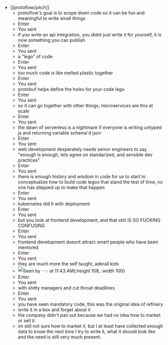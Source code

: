 - [[protoflow/pitch]]
	- protoflow's goal is to scope down code so it can be fun and meaningful to write small things
	- Enter
	- You sent
	- if you write an api integration, you didnt just write it for yourself, it is now something you can publish
	- Enter
	- You sent
	- a "lego" of code
	- Enter
	- You sent
	- too much code is like melted plastic together
	- Enter
	- You sent
	- protobuf helps define the holes for your code lego
	- Enter
	- You sent
	- so it can go together with other things, microservices are this at scale
	- Enter
	- You sent
	- the dawn of serverless is a nightmare if everyone is writing untyped js and returning variable schema'd json
	- Enter
	- You sent
	- web development desperately needs senior engineers to say "enough is enough, lets agree on standarized, and sensible dev practices"
	- Enter
	- You sent
	- there is enough history and wisdom in code for us to start to conceptualize how to build code legos that stand the test of time, no one has stepped up to make that happen
	- Enter
	- You sent
	- kubernetes did it with deployment
	- Enter
	- You sent
	- but you look at frontend development, and that shit IS SO FUCKING CONFUSING
	- Enter
	- You sent
	- frontend development doesnt attract smart people who have been mentored
	- Enter
	- You sent
	- they are much more the self taught, aderall kids
	- ![Seen by 𓂸 at 11:43 AM](https://scontent-iad3-2.xx.fbcdn.net/v/t39.30808-1/278980066_5234592996580127_5117265839128553273_n.jpg?stp=dst-jpg_p100x100&_nc_cat=106&ccb=1-7&_nc_sid=7206a8&_nc_ohc=AvwlHqnrtbcAX829v-p&_nc_ad=z-m&_nc_cid=0&_nc_ht=scontent-iad3-2.xx&oh=00_AfBuGB3Y9bKkVBPb5aJ0la3LpZBPi_L1cqZN0TKp05Oicg&oe=63B1A396){:height 108, :width 100}
	- Enter
	- You sent
	- with shitty managers and cut throat deadlines
	- Enter
	- You sent
	- you have seen mandatory code, this was the original idea of refinery
	- write it in a box and forget about it
	- the company didn't pan out because we had no idea how to market or sell it
	- im still not sure how to market it, but I at least have collected enough data to know the next time I try to write it, what it should look like and the need is still very much present.